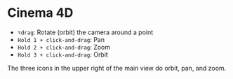 # Cinema 4D

- `⌥drag`: Rotate (orbit) the camera around a point
- `Hold 1 + click-and-drag`: Pan
- `Hold 2 + click-and-drag`: Zoom
- `Hold 3 + click-and-drag`: Orbit

The three icons in the upper right of the main view do orbit, pan, and zoom.
